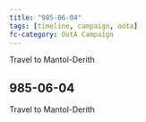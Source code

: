 ```yaml
---
title: "985-06-04"
tags: [timeline, campaign, oota]
fc-category: OotA Campaign
---
```

<span class='ob-timelines'
	data-date='985-06-04-00'
	data-title='Campaign: NAGA Adventures'
	data-class='orange'> Travel to Mantol-Derith </span>
## 985-06-04
Travel to Mantol-Derith
